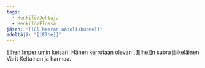 ```yaml
---
tags:
  - Henkilö/Johtaja
  - Henkilö/Elossa
jäsen: "[[El'haeran aatelishuone]]"
edeltäjä: "[[Elhe]]"
---
```

[Elhen Imperiumi](Elhen%20Imperiumi.md)n keisari. Hänen kerrotaan olevan [[Elhe]]n suora jälkeläinen
Värit Keltainen ja harmaa.